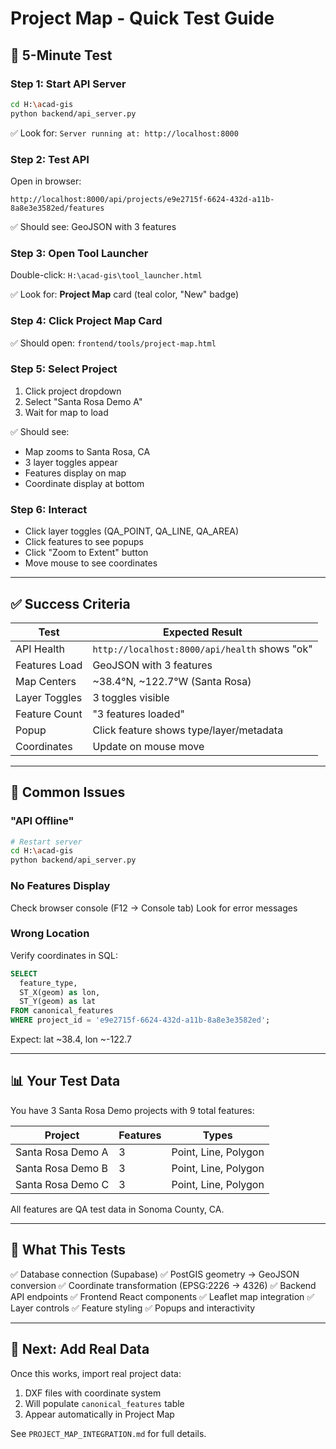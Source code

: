 # Project Map - Quick Test Guide

## 🚀 5-Minute Test

### Step 1: Start API Server
```bash
cd H:\acad-gis
python backend/api_server.py
```
✅ Look for: `Server running at: http://localhost:8000`

### Step 2: Test API
Open in browser:
```
http://localhost:8000/api/projects/e9e2715f-6624-432d-a11b-8a8e3e3582ed/features
```
✅ Should see: GeoJSON with 3 features

### Step 3: Open Tool Launcher
Double-click: `H:\acad-gis\tool_launcher.html`

✅ Look for: **Project Map** card (teal color, "New" badge)

### Step 4: Click Project Map Card
✅ Should open: `frontend/tools/project-map.html`

### Step 5: Select Project
1. Click project dropdown
2. Select "Santa Rosa Demo A"
3. Wait for map to load

✅ Should see:
- Map zooms to Santa Rosa, CA
- 3 layer toggles appear
- Features display on map
- Coordinate display at bottom

### Step 6: Interact
- Click layer toggles (QA_POINT, QA_LINE, QA_AREA)
- Click features to see popups
- Click "Zoom to Extent" button
- Move mouse to see coordinates

---

## ✅ Success Criteria

| Test | Expected Result |
|------|----------------|
| API Health | `http://localhost:8000/api/health` shows "ok" |
| Features Load | GeoJSON with 3 features |
| Map Centers | ~38.4°N, ~122.7°W (Santa Rosa) |
| Layer Toggles | 3 toggles visible |
| Feature Count | "3 features loaded" |
| Popup | Click feature shows type/layer/metadata |
| Coordinates | Update on mouse move |

---

## 🐛 Common Issues

### "API Offline"
```bash
# Restart server
cd H:\acad-gis
python backend/api_server.py
```

### No Features Display
Check browser console (F12 → Console tab)
Look for error messages

### Wrong Location
Verify coordinates in SQL:
```sql
SELECT
  feature_type,
  ST_X(geom) as lon,
  ST_Y(geom) as lat
FROM canonical_features
WHERE project_id = 'e9e2715f-6624-432d-a11b-8a8e3e3582ed';
```
Expect: lat ~38.4, lon ~-122.7

---

## 📊 Your Test Data

You have 3 Santa Rosa Demo projects with 9 total features:

| Project | Features | Types |
|---------|----------|-------|
| Santa Rosa Demo A | 3 | Point, Line, Polygon |
| Santa Rosa Demo B | 3 | Point, Line, Polygon |
| Santa Rosa Demo C | 3 | Point, Line, Polygon |

All features are QA test data in Sonoma County, CA.

---

## 🎯 What This Tests

✅ Database connection (Supabase)
✅ PostGIS geometry → GeoJSON conversion
✅ Coordinate transformation (EPSG:2226 → 4326)
✅ Backend API endpoints
✅ Frontend React components
✅ Leaflet map integration
✅ Layer controls
✅ Feature styling
✅ Popups and interactivity

---

## 🔄 Next: Add Real Data

Once this works, import real project data:
1. DXF files with coordinate system
2. Will populate `canonical_features` table
3. Appear automatically in Project Map

See `PROJECT_MAP_INTEGRATION.md` for full details.

